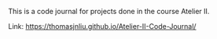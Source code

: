This is a code journal for projects done in the course Atelier II.

Link: https://thomasjnliu.github.io/Atelier-II-Code-Journal/
